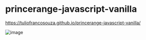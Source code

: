 # princerange-javascript-vanilla

https://tuliofrancosouza.github.io/princerange-javascript-vanilla/

![image](https://user-images.githubusercontent.com/96994158/163452520-92c14de9-4f9b-4159-bf79-051e9f7e5da0.png)
